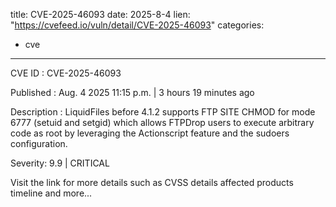  
title: CVE-2025-46093
date: 2025-8-4
lien: "https://cvefeed.io/vuln/detail/CVE-2025-46093"
categories:
  - cve
---

CVE ID : CVE-2025-46093

Published :  Aug. 4
2025
11:15 p.m. | 3 hours
19 minutes ago

Description : LiquidFiles before 4.1.2 supports FTP SITE CHMOD for mode 6777 (setuid and setgid)
which allows FTPDrop users to execute arbitrary code as root by leveraging the Actionscript feature and the sudoers configuration.

Severity: 9.9 | CRITICAL

Visit the link for more details
such as CVSS details
affected products
timeline
and more...
